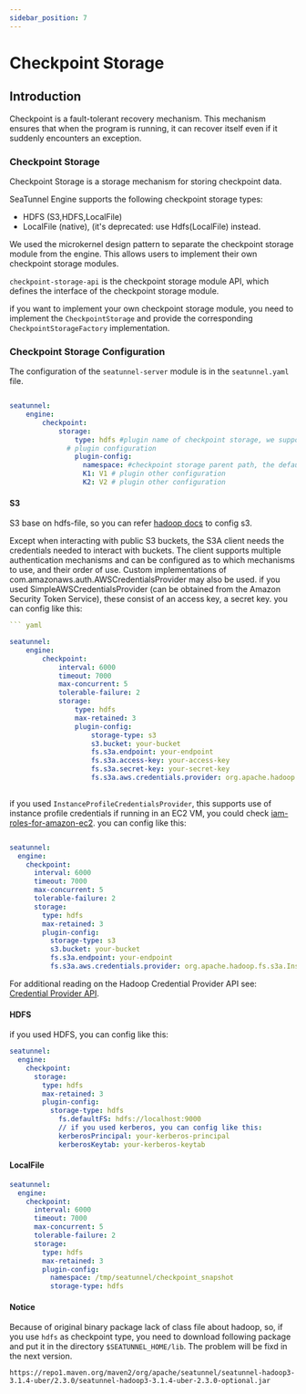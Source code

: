 ```yaml
---
sidebar_position: 7
---
```


# Checkpoint Storage
## Introduction
Checkpoint is a fault-tolerant recovery mechanism. This mechanism ensures that when the program is running, it can recover itself even if it suddenly encounters an exception.

### Checkpoint Storage
Checkpoint Storage is a storage mechanism for storing checkpoint data. 

SeaTunnel Engine supports the following checkpoint storage types:

- HDFS (S3,HDFS,LocalFile)
- LocalFile (native), (it's deprecated: use Hdfs(LocalFile) instead.

We used the microkernel design pattern to separate the checkpoint storage module from the engine. This allows users to implement their own checkpoint storage modules.

`checkpoint-storage-api` is the checkpoint storage module API, which defines the interface of the checkpoint storage module.

if you want to implement your own checkpoint storage module, you need to implement the `CheckpointStorage` and provide the corresponding `CheckpointStorageFactory` implementation.


### Checkpoint Storage Configuration
The configuration of the `seatunnel-server` module is in the `seatunnel.yaml` file.
```yaml

seatunnel:
    engine:
        checkpoint:
            storage:
                type: hdfs #plugin name of checkpoint storage, we support hdfs(S3, local, hdfs), localfile (native local file) is the default, but this plugin is de
              # plugin configuration
                plugin-config: 
                  namespace: #checkpoint storage parent path, the default value is /seatunnel/checkpoint
                  K1: V1 # plugin other configuration
                  K2: V2 # plugin other configuration   
```
#### S3
S3 base on hdfs-file, so you can refer [hadoop docs](https://hadoop.apache.org/docs/stable/hadoop-aws/tools/hadoop-aws/index.html) to config s3.

Except when interacting with public S3 buckets, the S3A client needs the credentials needed to interact with buckets.
The client supports multiple authentication mechanisms and can be configured as to which mechanisms to use, and their order of use. Custom implementations of com.amazonaws.auth.AWSCredentialsProvider may also be used.
if you used SimpleAWSCredentialsProvider (can be obtained from the Amazon Security Token Service), these consist of an access key, a secret key.
you can config like this:

```yaml
``` yaml

seatunnel:
    engine:
        checkpoint:
            interval: 6000
            timeout: 7000
            max-concurrent: 5
            tolerable-failure: 2
            storage:
                type: hdfs
                max-retained: 3
                plugin-config:
                    storage-type: s3
                    s3.bucket: your-bucket
                    fs.s3a.endpoint: your-endpoint
                    fs.s3a.access-key: your-access-key
                    fs.s3a.secret-key: your-secret-key
                    fs.s3a.aws.credentials.provider: org.apache.hadoop.fs.s3a.SimpleAWSCredentialsProvider
                    

```
if you used `InstanceProfileCredentialsProvider`, this supports use of instance profile credentials if running in an EC2 VM, you could check [iam-roles-for-amazon-ec2](https://docs.aws.amazon.com/zh_cn/AWSEC2/latest/UserGuide/iam-roles-for-amazon-ec2.html).
you can config like this:
```yaml

seatunnel:
  engine:
    checkpoint:
      interval: 6000
      timeout: 7000
      max-concurrent: 5
      tolerable-failure: 2
      storage:
        type: hdfs
        max-retained: 3
        plugin-config:
          storage-type: s3
          s3.bucket: your-bucket
          fs.s3a.endpoint: your-endpoint
          fs.s3a.aws.credentials.provider: org.apache.hadoop.fs.s3a.InstanceProfileCredentialsProvider
``` 

For additional reading on the Hadoop Credential Provider API see: [Credential Provider API](https://hadoop.apache.org/docs/stable/hadoop-project-dist/hadoop-common/CredentialProviderAPI.html).
#### HDFS
if you used HDFS, you can config like this:
```yaml
seatunnel:
  engine:
    checkpoint:
      storage:
        type: hdfs
        max-retained: 3
        plugin-config:
          storage-type: hdfs
            fs.defaultFS: hdfs://localhost:9000
            // if you used kerberos, you can config like this:
            kerberosPrincipal: your-kerberos-principal
            kerberosKeytab: your-kerberos-keytab  
```


#### LocalFile
```yaml
seatunnel:
  engine:
    checkpoint:
      interval: 6000
      timeout: 7000
      max-concurrent: 5
      tolerable-failure: 2
      storage:
        type: hdfs
        max-retained: 3
        plugin-config:
          namespace: /tmp/seatunnel/checkpoint_snapshot    
          storage-type: hdfs

```
#### Notice

Because of original binary package lack of class file about hadoop, so, if you use `hdfs` as checkpoint type, you need to download following package and put it in the directory `$SEATUNNEL_HOME/lib`. The problem will be fixd in the next version.

```
https://repo1.maven.org/maven2/org/apache/seatunnel/seatunnel-hadoop3-3.1.4-uber/2.3.0/seatunnel-hadoop3-3.1.4-uber-2.3.0-optional.jar
```

